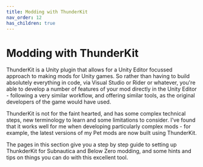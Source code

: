 ```yaml
---
title: Modding with ThunderKit
nav_order: 12
has_children: true
---
```


# Modding with ThunderKit

ThunderKit is a Unity plugin that allows for a Unity Editor focussed approach to making mods for Unity games. So rather than having to build absolutely everything in code, via Visual Studio or Rider or whatever, you're able to develop a number of features of your mod directly in the Unity Editor - following a very similar workflow, and offering similar tools, as the original developers of the game would have used.

ThunderKit is not for the faint hearted, and has some complex technical steps, new terminology to learn and some limitations to consider. I've found that it works well for me when developing particularly complex mods - for example, the latest versions of my Pet mods are now built using ThunderKit.

The pages in this section give you a step by step guide to setting up ThunkderKit for Subnautica and Below Zero modding, and some hints and tips on things you can do with this excellent tool.